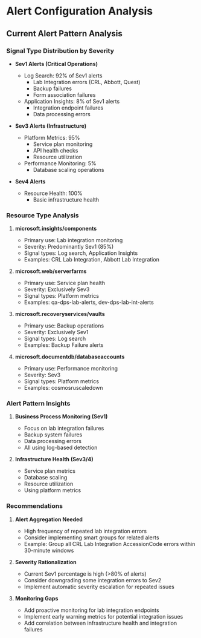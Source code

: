 # Alert Configuration Analysis

## Current Alert Pattern Analysis

### Signal Type Distribution by Severity
- **Sev1 Alerts (Critical Operations)**
  - Log Search: 92% of Sev1 alerts
    - Lab Integration errors (CRL, Abbott, Quest)
    - Backup failures
    - Form association failures
  - Application Insights: 8% of Sev1 alerts
    - Integration endpoint failures
    - Data processing errors

- **Sev3 Alerts (Infrastructure)**
  - Platform Metrics: 95%
    - Service plan monitoring
    - API health checks
    - Resource utilization
  - Performance Monitoring: 5%
    - Database scaling operations

- **Sev4 Alerts**
  - Resource Health: 100%
    - Basic infrastructure health

### Resource Type Analysis
1. **microsoft.insights/components**
   - Primary use: Lab integration monitoring
   - Severity: Predominantly Sev1 (85%)
   - Signal types: Log search, Application Insights
   - Examples: CRL Lab Integration, Abbott Lab Integration

2. **microsoft.web/serverfarms**
   - Primary use: Service plan health
   - Severity: Exclusively Sev3
   - Signal types: Platform metrics
   - Examples: qa-dps-lab-alerts, dev-dps-lab-int-alerts

3. **microsoft.recoveryservices/vaults**
   - Primary use: Backup operations
   - Severity: Exclusively Sev1
   - Signal types: Log search
   - Examples: Backup Failure alerts

4. **microsoft.documentdb/databaseaccounts**
   - Primary use: Performance monitoring
   - Severity: Sev3
   - Signal types: Platform metrics
   - Examples: cosmosruscaledown

### Alert Pattern Insights

1. **Business Process Monitoring (Sev1)**
   - Focus on lab integration failures
   - Backup system failures
   - Data processing errors
   - All using log-based detection

2. **Infrastructure Health (Sev3/4)**
   - Service plan metrics
   - Database scaling
   - Resource utilization
   - Using platform metrics

### Recommendations

1. **Alert Aggregation Needed**
   - High frequency of repeated lab integration errors
   - Consider implementing smart groups for related alerts
   - Example: Group all CRL Lab Integration AccessionCode errors within 30-minute windows

2. **Severity Rationalization**
   - Current Sev1 percentage is high (>80% of alerts)
   - Consider downgrading some integration errors to Sev2
   - Implement automatic severity escalation for repeated issues

3. **Monitoring Gaps**
   - Add proactive monitoring for lab integration endpoints
   - Implement early warning metrics for potential integration issues
   - Add correlation between infrastructure health and integration failures